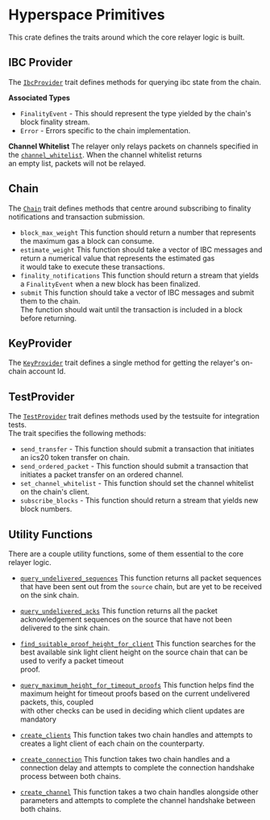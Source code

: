 # Hyperspace Primitives

This crate defines the traits around which the core relayer logic is built.

## IBC Provider

The [`IbcProvider`](/hyperspace/primitives/src/lib.rs#L83) trait defines methods for querying ibc state from the chain.  

**Associated Types**
- `FinalityEvent` - This should represent the type yielded by the chain's block finality stream.
- `Error` - Errors specific to the chain implementation.

**Channel Whitelist**
The relayer only relays packets on channels specified in the [`channel_whitelist`](/hyperspace/primitives/src/lib.rs#L219). When the channel whitelist returns  
an empty list, packets will not be relayed.

## Chain 

The [`Chain`](/hyperspace/primitives/src/lib.rs#L346) trait defines methods that centre around subscribing to finality notifications and transaction submission.

- `block_max_weight`
  This function should return a number that represents the maximum gas a block can consume.
- `estimate_weight`
  This function should take a vector of IBC messages and return a numerical value that represents the estimated gas    
  it would take to execute these transactions.
- `finality_notifications`
  This function should return a stream that yields a `FinalityEvent` when a new block has been finalized.
- `submit`
  This function should take a vector of IBC messages and submit them to the chain.  
  The function should wait until the transaction is included in a block before returning.

## KeyProvider

The [`KeyProvider`](/hyperspace/primitives/src/lib.rs#L346) trait defines a single method for getting the relayer's on-chain account Id.

## TestProvider

The [`TestProvider`](/hyperspace/primitives/src/lib.rs#L346) trait defines methods used by the testsuite for integration tests.  
The trait specifies the following methods:

- `send_transfer` -  This function should submit a transaction that initiates an ics20 token transfer on chain.
- `send_ordered_packet` - This function should submit a transaction that initiates a packet transfer on an ordered channel.
- `set_channel_whitelist` - This function should set the channel whitelist on the chain's client.
- `subscribe_blocks` - This function should return a stream that yields new block numbers.

## Utility Functions

There are a couple utility functions, some of them essential to the core relayer logic.  

- [`query_undelivered_sequences`](/hyperspace/primitives/src/lib.rs#L374) 
  This function returns all packet sequences that have been sent out from the `source` chain, but are yet to be received  
  on the sink chain.
- [`query_undelivered_acks`](/hyperspace/primitives/src/lib.rs#L421) 
  This function returns all the packet acknowledgement sequences on the source that have not been delivered to the sink chain.
- [`find_suitable_proof_height_for_client`](/hyperspace/primitives/src/lib.rs#L478) 
  This function searches for the best available sink light client height on the source chain that can be used to verify a packet timeout  
  proof.
- [`query_maximum_height_for_timeout_proofs`](/hyperspace/primitives/src/lib.rs#L543) 
  This function helps find the maximum height for timeout proofs based on the current undelivered packets, this, coupled  
  with other checks can be used in deciding which client updates are mandatory

- [`create_clients`](/hyperspace/primitives/src/utils.rs#L30)
  This function takes two chain handles and attempts to creates a light client of each chain on the counterparty.
- [`create_connection`](/hyperspace/primitives/src/utils.rs#L64)
  This function takes two chain handles and a connection delay and attempts to complete the connection handshake process between both chains.
- [`create_channel`](/hyperspace/primitives/src/utils.rs#L111)
  This function takes a two chain handles alongside other parameters and attempts to complete the channel handshake between both chains.